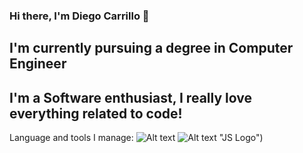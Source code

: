 ### Hi there, I'm Diego Carrillo 👋

## I'm currently pursuing a degree in Computer Engineer 
## I'm a Software enthusiast, I really love everything related to code!

Language and tools I manage: 
![Alt text](![image](https://github.com/DiegoCarrillo32/DiegoCarrillo32/assets/61395884/016d75fc-977b-4653-82dc-2636394cd45c)
 "JS Logo")
 ![Alt text](![image](https://github.com/DiegoCarrillo32/DiegoCarrillo32/assets/61395884/017f6580-6dba-4926-ae4b-d55e066f0d6e)
)
 "JS Logo")


<!--
**DiegoCarrillo32/DiegoCarrillo32** is a ✨ _special_ ✨ repository because its `README.md` (this file) appears on your GitHub profile.

Here are some ideas to get you started:

- 🔭 I’m currently working on ...
- 🌱 I’m currently learning ...
- 👯 I’m looking to collaborate on ...
- 🤔 I’m looking for help with ...
- 💬 Ask me about ...
- 📫 How to reach me: ...
- 😄 Pronouns: ...
- ⚡ Fun fact: ...
-->
